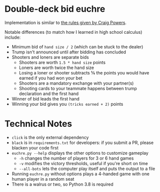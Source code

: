 # Double-deck bid euchre

Implementation is similar to [the rules given by Craig Powers](
https://www.pagat.com/euchre/bideuch.html).

Notable differences (to match how I learned in high school calculus) include:
* Minimum bid of `hand size / 2` (which can be stuck to the dealer)
* Trump isn't announced until after bidding has concluded
* Shooters and loners are separate bids
  * Shooters are worth `1.5 * hand size` points
  * Loners are worth twice the hand size
  * Losing a loner or shooter subtracts ⅚ the points you would have earned if you had won your bet
  * Shooters are a mandatory exchange with your partner(s)
  * Shooting cards to your teammate happens between trump declaration and the first hand 
* Winner of bid leads the first hand
* Winning your bid gives you `(tricks earned + 2)` points


# Technical Notes

* `click` is the only external dependency
* `black` is in `requirements.txt` for developers: if you submit a PR, please blacken your code first
* `euchre.py --help` displays the other options to customize gameplay
  * `-h` changes the number of players for 3 or 6 hand games
  * `-v` modifies the victory thresholds, useful if you're short on time
  * `--all-bots` lets the computer play itself and puts the output to a file
* Running `euchre.py` without options plays a 4-handed game with one human player in a random seat
* There is a walrus or two, so Python 3.8 is required 